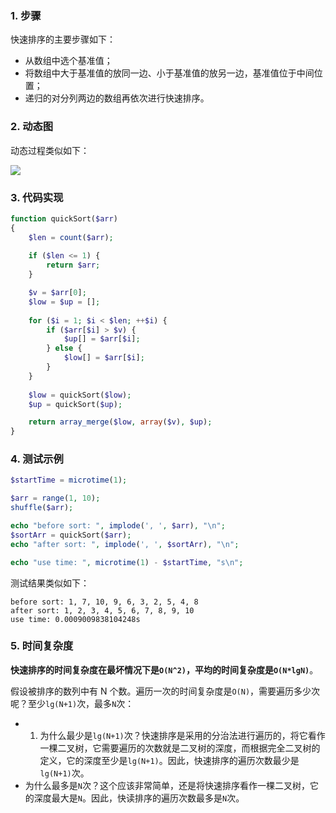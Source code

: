 ### 1. 步骤

快速排序的主要步骤如下：

* 从数组中选个基准值；
* 将数组中大于基准值的放同一边、小于基准值的放另一边，基准值位于中间位置；
* 递归的对分列两边的数组再依次进行快速排序。

### 2. 动态图

动态过程类似如下：

![](http://cnd.qiniu.lin07ux.cn/markdown/jyM7jaF.gif)


### 3. 代码实现

```php
function quickSort($arr)
{
    $len = count($arr);
    
    if ($len <= 1) {
        return $arr;
    }

    $v = $arr[0];
    $low = $up = [];
    
    for ($i = 1; $i < $len; ++$i) {
        if ($arr[$i] > $v) {
            $up[] = $arr[$i];
        } else {
            $low[] = $arr[$i];
        }
    }
    
    $low = quickSort($low);
    $up = quickSort($up);

    return array_merge($low, array($v), $up);
}
```

### 4. 测试示例

```php
$startTime = microtime(1);

$arr = range(1, 10);
shuffle($arr);

echo "before sort: ", implode(', ', $arr), "\n";
$sortArr = quickSort($arr);
echo "after sort: ", implode(', ', $sortArr), "\n";

echo "use time: ", microtime(1) - $startTime, "s\n";
```

测试结果类似如下：

```
before sort: 1, 7, 10, 9, 6, 3, 2, 5, 4, 8
after sort: 1, 2, 3, 4, 5, 6, 7, 8, 9, 10
use time: 0.0009009838104248s
```

### 5. 时间复杂度

**快速排序的时间复杂度在最坏情况下是`O(N^2)`，平均的时间复杂度是`O(N*lgN)`**。

假设被排序的数列中有 N 个数。遍历一次的时间复杂度是`O(N)`，需要遍历多少次呢？至少`lg(N+1)`次，最多`N`次：

* 1) 为什么最少是`lg(N+1)`次？快速排序是采用的分治法进行遍历的，将它看作一棵二叉树，它需要遍历的次数就是二叉树的深度，而根据完全二叉树的定义，它的深度至少是`lg(N+1)`。因此，快速排序的遍历次数最少是`lg(N+1)`次。
* 为什么最多是`N`次？这个应该非常简单，还是将快速排序看作一棵二叉树，它的深度最大是`N`。因此，快读排序的遍历次数最多是`N`次。



